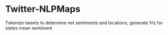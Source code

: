Twitter-NLPMaps
===============

Tokenize tweets to determine net sentiments and locations, generate Viz for states mean sentiment
